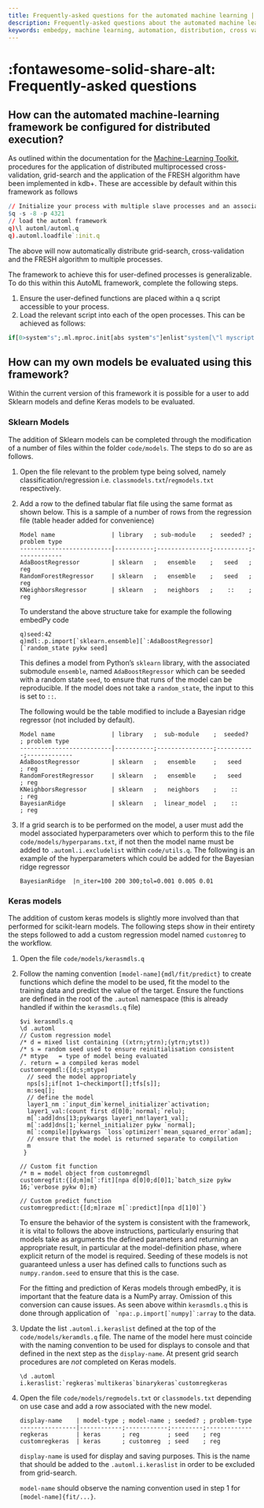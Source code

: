 ```yaml
---
title: Frequently-asked questions for the automated machine learning | Machine Learning | kdb+ and q documentation
description: Frequently-asked questions about the automated machine learning interface/framework
keywords: embedpy, machine learning, automation, distribution, cross validation, preprocessing, ml
---
```

# :fontawesome-solid-share-alt: Frequently-asked questions



## How can the automated machine-learning framework be configured for distributed execution?

As outlined within the documentation for the [Machine-Learning Toolkit](../toolkit/index.md), procedures for the application of distributed multiprocessed cross-validation, grid-search and the application of the FRESH algorithm have been implemented in kdb+. These are accessible by default within this framework as follows

```q
// Initialize your process with multiple slave processes and an associated port
$q -s -8 -p 4321
// load the automl framework
q)\l automl/automl.q
q).automl.loadfile`:init.q
```

The above will now automatically distribute grid-search, cross-validation and the FRESH algorithm to multiple processes.

The framework to achieve this for user-defined processes is generalizable. To do this within this AutoML framework, complete the following steps.

1. Ensure the user-defined functions are placed within a q script accessible to your process.
2. Load the relevant script into each of the open processes. This can be achieved as follows:

```q
if[0>system"s";.ml.mproc.init[abs system"s"]enlist"system[\"l myscript.q\"]"]
```


## How can my own models be evaluated using this framework?

Within the current version of this framework it is possible for a user to add Sklearn models and define Keras models to be evaluated.


### Sklearn Models

The addition of Sklearn models can be completed through the modification of a number of files within the folder `code/models`. The steps to do so are as follows.

1.  Open the file relevant to the problem type being solved, namely classification/regression i.e. `classmodels.txt`/`regmodels.txt` respectively.

2.  Add a row to the defined tabular flat file using the same format as shown below. This is a sample of a number of rows from the regression file (table header added for convenience)

    <pre><code class="language-q">Model name                | library   ; sub-module    ;  seeded? ; problem type
    --------------------------|-----------;---------------;----------;-------------
    AdaBoostRegressor         | sklearn   ;   ensemble    ;   seed   ; reg
    RandomForestRegressor     | sklearn   ;   ensemble    ;   seed   ; reg
    KNeighborsRegressor       | sklearn   ;   neighbors   ;    ::    ; reg
    </code></pre>

    To understand the above structure take for example the following embedPy code

    <pre><code class="language-q">q)seed:42
    q)mdl:.p.import[`sklearn.ensemble][`:AdaBoostRegressor][`random_state pykw seed]
    </code></pre>

    This defines a model from Python’s `sklearn` library, with the associated submodule `ensemble`, named `AdaBoostRegressor` which can be seeded with a random state `seed`, to ensure that runs of the model can be reproducible. If the model does not take a `random_state`, the input to this is set to `::`.

    The following would be the table modified to include a Bayesian ridge regressor (not included by default).

    <pre><code class="language-txt">Model name                | library   ;  sub-module    ;  seeded?  ; problem type
    --------------------------|-----------;----------------;-----------;-------------
    AdaBoostRegressor         | sklearn   ;   ensemble     ;   seed    ; reg
    RandomForestRegressor     | sklearn   ;   ensemble     ;   seed    ; reg
    KNeighborsRegressor       | sklearn   ;   neighbors    ;    ::     ; reg
    BayesianRidge             | sklearn   ;  linear_model  ;    ::     ; reg
    </code></pre>

3.  If a grid search is to be performed on the model, a user must add the model associated hyperparameters over which to perform this to the file `code/models/hyperparams.txt`, if not then the model name must be added to `.automl.i.excludelist` within `code/utils.q`. The following is an example of the hyperparameters which could be added for the Bayesian ridge regressor

    <pre><code class="language-q">BayesianRidge  |n_iter=100 200 300;tol=0.001 0.005 0.01</code></pre>


### Keras models

The addition of custom keras models is slightly more involved than that performed for scikit-learn models. The following steps show in their entirety the steps followed to add a custom regression model named `customreg` to the workflow.

1.  Open the file `code/models/kerasmdls.q`

2.  Follow the naming convention `[model-name]{mdl/fit/predict}` to create functions which define the model to be used, fit the model to the training data and predict the value of the target. Ensure the functions are defined in the root of the `.automl` namespace (this is already handled if within the `kerasmdls.q` file)

    <pre><code class="language-q">$vi kerasmdls.q
    \d .automl
    // Custom regression model
    /* d = mixed list containing ((xtrn;ytrn);(ytrn;ytst))
    /* s = random seed used to ensure reinitialisation consistent
    /* mtype   = type of model being evaluated
    /. return = a compiled keras model
    customregmdl:{[d;s;mtype]
      // seed the model appropriately
      nps[s];if[not 1~checkimport[];tfs[s]];
      m:seq[];
      // define the model
      layer1_nm :`input_dim`kernel_initializer`activation;
      layer1_val:(count first d[0]0;`normal;`relu);
      m[`:add]dns[13;pykwargs layer1_nm!layer1_val];
      m[`:add]dns[1;`kernel_initializer pykw `normal];
      m[`:compile][pykwargs `loss`optimizer!`mean_squared_error`adam];
      // ensure that the model is returned separate to compilation
      m
     }

    // Custom fit function
    /* m = model object from customregmdl
    customregfit:{[d;m]m[`:fit][npa d[0]0;d[0]1;`batch_size pykw 16;`verbose pykw 0];m}

    // Custom predict function
    customregpredict:{[d;m]raze m[`:predict][npa d[1]0]`}
    </code></pre>

    To ensure the behavior of the system is consistent with the framework, it is vital to follows the above instructions, particularly ensuring that models take as arguments the defined parameters and returning an appropriate result, in particular at the model-definition phase, where explicit return of the model is required. Seeding of these models is not guaranteed unless a user has defined calls to functions such as `numpy.random.seed` to ensure that this is the case.

    For the fitting and prediction of Keras models through embedPy, it is important that the feature data is a NumPy array. Omission of this conversion can cause issues. As seen above within `kerasmdls.q` this is done through application of `` `npa:.p.import[`numpy]`:array`` to the data.


3.  Update the list `.automl.i.keraslist` defined at the top of the `code/models/keramdls.q` file. The name of the model here must coincide with the naming convention to be used for displays to console and that defined in the next step as the `display-name`. At present grid search procedures are _not_ completed on Keras models.

    <pre><code class="language-q">\d .automl
    i.keraslist:`regkeras`multikeras`binarykeras`customregkeras</code></pre>

4.  Open the file `code/models/regmodels.txt` or `classmodels.txt` depending on use case and add a row associated with the new model.

    <pre><code class="language-txt">display-name    | model-type ; model-name ; seeded? ; problem-type
    ----------------|------------;------------;---------;-------------
    regkeras        | keras      ; reg        ; seed    ; reg
    customregkeras  | keras      ; customreg  ; seed    ; reg
    </code></pre>

    `display-name` is used for display and saving purposes. This is the name that should be added to the `.automl.i.keraslist` in order to be excluded from grid-search.

    `model-name` should observe the naming convention used in step 1 for `[model-name]{fit/...}`.
